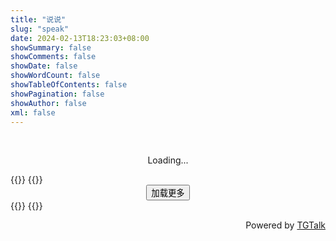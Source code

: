 ```yaml
---
title: "说说"
slug: "speak"
date: 2024-02-13T18:23:03+08:00
showSummary: false
showComments: false
showDate: false
showWordCount: false
showTableOfContents: false
showPagination: false
showAuthor: false
xml: false
---
```


<div id="talk">
  <div id="g-container">
    <center>
      <div class="loading">
    </center><br>
    <center>
      <p>Loading...</p>
      </div>
      </div>
      {{<rawhtml>}}
        <script id="template" type="text/x-handlebars-template">
          <div class="content-container">
            {{#each ChannelMessageData}} {{#if (not (contains text "Channel"))}}
            <div class="message">
              <div class="info-header"><p class="Tag"><span class="pageTag"><a class="point" href="https://t.me/nzspeak/{{ originalKey }}" target="_blank">#{{ originalKey }}</a></span> <span class="views">Views: {{views}}</span></p></div>
              <p class="text">{{{compoundRender text}}}</p>
              {{#if image}}
              <div class="image">
                {{#each image}} {{#unless (contains this "emoji")}}
                <img
                  src="{{ replaceImage this}}"
                  loading="lazy"
                  alt="图片"
                  data-zoomable
                />
                {{/unless}} {{/each}}
              </div>
              {{/if}}
              <span class="time"><span class="time-in">{{replaceTime time}}</span>
              {{tagChina text true}}
            </div>
            {{/if}} {{/each}}
          </div>
        </script>
      {{</rawhtml>}}
      <center><button id="load-more" type="button">加载更多</button></center>
      </center>
      <script src="/js/talk.js"></script>
    <link rel="stylesheet" href="/talk.css" />
{{<rawhtml>}}
    <script>
      window.G_CONFIG = {
        api: "https://tg-talk.yurl.eu.org",
        ref: "g-container",
        template: "custom",
        zoom: true,
      };
      document.addEventListener("DOMContentLoaded", () => {
          document.getElementById("load-more").style.display = "none";
      })
    </script>
{{</rawhtml>}}
  <p style="text-align: end; bottom: 0; right:50%;">Powered by <a href="https://github.com/ChenYFan">TGTalk</a></p>
</div>
